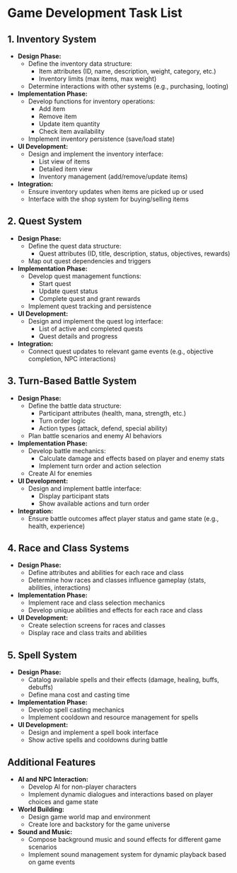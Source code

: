 # Game Development Task List

## 1. Inventory System
- **Design Phase:**
  - Define the inventory data structure:
	- Item attributes (ID, name, description, weight, category, etc.)
	- Inventory limits (max items, max weight)
  - Determine interactions with other systems (e.g., purchasing, looting)
- **Implementation Phase:**
  - Develop functions for inventory operations:
	- Add item
	- Remove item
	- Update item quantity
	- Check item availability
  - Implement inventory persistence (save/load state)
- **UI Development:**
  - Design and implement the inventory interface:
	- List view of items
	- Detailed item view
	- Inventory management (add/remove/update items)
- **Integration:**
  - Ensure inventory updates when items are picked up or used
  - Interface with the shop system for buying/selling items

## 2. Quest System
- **Design Phase:**
  - Define the quest data structure:
	- Quest attributes (ID, title, description, status, objectives, rewards)
  - Map out quest dependencies and triggers
- **Implementation Phase:**
  - Develop quest management functions:
	- Start quest
	- Update quest status
	- Complete quest and grant rewards
  - Implement quest tracking and persistence
- **UI Development:**
  - Design and implement the quest log interface:
	- List of active and completed quests
	- Quest details and progress
- **Integration:**
  - Connect quest updates to relevant game events (e.g., objective completion, NPC interactions)

## 3. Turn-Based Battle System
- **Design Phase:**
  - Define the battle data structure:
	- Participant attributes (health, mana, strength, etc.)
	- Turn order logic
	- Action types (attack, defend, special ability)
  - Plan battle scenarios and enemy AI behaviors
- **Implementation Phase:**
  - Develop battle mechanics:
	- Calculate damage and effects based on player and enemy stats
	- Implement turn order and action selection
  - Create AI for enemies
- **UI Development:**
  - Design and implement battle interface:
	- Display participant stats
	- Show available actions and turn order
- **Integration:**
  - Ensure battle outcomes affect player status and game state (e.g., health, experience)

## 4. Race and Class Systems
- **Design Phase:**
  - Define attributes and abilities for each race and class
  - Determine how races and classes influence gameplay (stats, abilities, interactions)
- **Implementation Phase:**
  - Implement race and class selection mechanics
  - Develop unique abilities and effects for each race and class
- **UI Development:**
  - Create selection screens for races and classes
  - Display race and class traits and abilities

## 5. Spell System
- **Design Phase:**
  - Catalog available spells and their effects (damage, healing, buffs, debuffs)
  - Define mana cost and casting time
- **Implementation Phase:**
  - Develop spell casting mechanics
  - Implement cooldown and resource management for spells
- **UI Development:**
  - Design and implement a spell book interface
  - Show active spells and cooldowns during battle

## Additional Features
- **AI and NPC Interaction:**
  - Develop AI for non-player characters
  - Implement dynamic dialogues and interactions based on player choices and game state
- **World Building:**
  - Design game world map and environment
  - Create lore and backstory for the game universe
- **Sound and Music:**
  - Compose background music and sound effects for different game scenarios
  - Implement sound management system for dynamic playback based on game events
